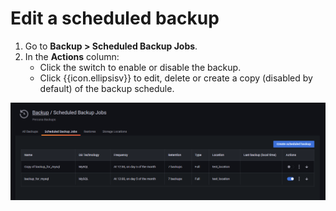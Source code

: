 # Edit a scheduled backup

1. Go to **Backup > Scheduled Backup Jobs**.
2. In the **Actions** column:
    - Click the switch <i class="uil uil-toggle-on"></i> to enable or disable the backup.
    - Click {{icon.ellipsisv}} to edit, delete or create a copy (disabled by default) of the backup schedule.

 ![!](../../images/PMM_Backup_Management_Scheduled_Backups_Copy.png)

